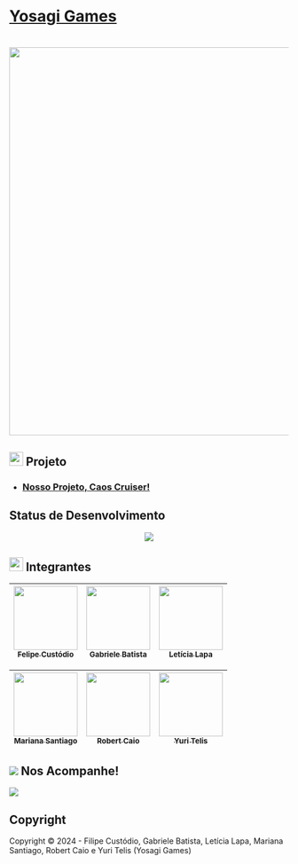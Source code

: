 # <a href="https://github.com/YosagiGames/YosagiGames/wiki"> Yosagi Games <a>
<div align="center">
  
# <img height="700" src="https://github.com/YosagiGames/YosagiGames/assets/167644556/dc37a419-4535-4d62-a238-e337a7c5eff5">

</div>

## <img height="25" src="https://github.com/YosagiGames/YosagiGames/assets/167644556/a602978c-bff4-4cdf-8e4f-675de22c7932"> Projeto

- ### <a href="https://github.com/YosagiGames/YosagiGames/wiki/Caos-Cruiser"> Nosso Projeto, Caos Cruiser! <a>

## Status de Desenvolvimento
  <p align = "center">
  <img src="http://img.shields.io/static/v1?label=STATUS&message=DESENVOLVENDO&color=orange&style=for-the-badge"/>
  </p>

## <img height="25" src="https://github.com/YosagiGames/YosagiGames/assets/167644556/089c5bcd-2882-4178-8ce1-5032ec731fe1"> Integrantes


<div align="center">
  
| [<img src="https://avatars.githubusercontent.com/u/127852282?v=4" width=115><br><sub>Felipe Custódio</sub>](https://github.com/FilipeCGEtec) | [<img src="https://avatars.githubusercontent.com/u/127897913?v=4" width=115><br><sub>Gabriele Batista</sub>](https://github.com/Gabriele-sousa) | [<img src="https://avatars.githubusercontent.com/u/128638269?v=4" width=115><br><sub>Letícia Lapa</sub>](https://github.com/LehLapa) |
| :---: | :---: | :---: 

| [<img src="https://avatars.githubusercontent.com/u/127640439?v=4" width=115><br><sub>Mariana Santiago</sub>](https://github.com/MariSantiago0) | [<img src="https://avatars.githubusercontent.com/u/127865166?v=4" width=115><br><sub>Robert Caio</sub>](https://github.com/Rob3rt2) | [<img src="https://avatars.githubusercontent.com/u/128494725?v=4" width=115><br><sub>Yuri Telis</sub>](https://github.com/yuritelis) |
| :---: | :---: | :---: 
  
</div>

## <img src="https://terraria.wiki.gg/images/3/3d/Emote_Weather_Rainbow.gif"> Nos Acompanhe!
<a href="https://www.instagram.com/yosagi.games/" target="_blanck"> <img src="https://img.shields.io/badge/Instagram-E4405F?style=for-the-badge&logo=instagram&logoColor=white"></a>

## Copyright
Copyright ©️ 2024 - Filipe Custódio, Gabriele Batista, Letícia Lapa, Mariana Santiago, Robert Caio e Yuri Telis (Yosagi Games)
